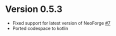 # Version 0.5.3
* Fixed support for latest version of NeoForge [#7](https://github.com/ThePandaOliver/PandaLib/issues/7)
* Ported codespace to kotlin

